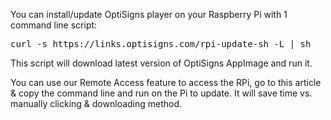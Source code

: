 <p>You can install/update OptiSigns player on your Raspberry Pi with 1 command line script:</p>
<pre>curl -s https://links.optisigns.com/rpi-update-sh -L | sh</pre>
<p>This script will download latest version of OptiSigns AppImage and run it.</p>
<p>You can use our Remote Access feature to access the RPi, go to this article &amp; copy the command line and run on the Pi to update. It will save time vs. manually clicking &amp; downloading method.</p>
<p> </p>